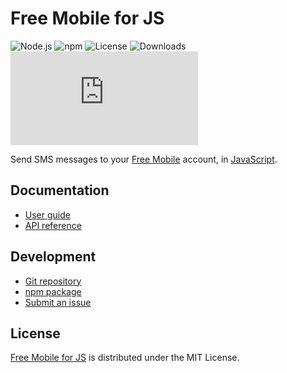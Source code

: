 # Free Mobile for JS
![Node.js](https://badgen.net/npm/node/@cedx/free-mobile) ![npm](https://badgen.net/npm/v/@cedx/free-mobile) ![License](https://badgen.net/npm/license/@cedx/free-mobile) ![Downloads](https://badgen.net/npm/dt/@cedx/free-mobile) ![Coverage](https://badgen.net/codecov/c/github/cedx/free-mobile.js)

Send SMS messages to your [Free Mobile](https://mobile.free.fr) account,
in [JavaScript](https://developer.mozilla.org/docs/Web/JavaScript).

## Documentation
- [User guide](https://cedx.github.io/free-mobile.js)
- [API reference](https://cedx.github.io/free-mobile.js/api)

## Development
- [Git repository](https://github.com/cedx/free-mobile.js)
- [npm package](https://www.npmjs.com/package/@cedx/free-mobile)
- [Submit an issue](https://github.com/cedx/free-mobile.js/issues)

## License
[Free Mobile for JS](https://cedx.github.io/free-mobile.js) is distributed under the MIT License.
